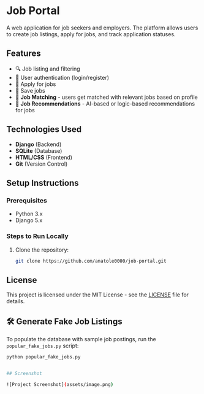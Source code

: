 # Job Portal

A web application for job seekers and employers. The platform allows users to create job listings, apply for jobs, and track application statuses.

## Features

- 🔍 Job listing and filtering
- 👤 User authentication (login/register)
- 📄 Apply for jobs
- 💾 Save jobs
- 🎯 **Job Matching** - users get matched with relevant jobs based on profile
- 🤖 **Job Recommendations** - AI-based or logic-based recommendations for jobs

## Technologies Used

- **Django** (Backend)
- **SQLite** (Database)
- **HTML/CSS** (Frontend)
- **Git** (Version Control)

## Setup Instructions

### Prerequisites

- Python 3.x
- Django 5.x

### Steps to Run Locally

1. Clone the repository:
   ```bash
   git clone https://github.com/anatole0000/job-portal.git

## License

This project is licensed under the MIT License - see the [LICENSE](LICENSE) file for details.

## 🛠️ Generate Fake Job Listings

To populate the database with sample job postings, run the `popular_fake_jobs.py` script:

```bash
python popular_fake_jobs.py


## Screenshot

![Project Screenshot](assets/image.png)
